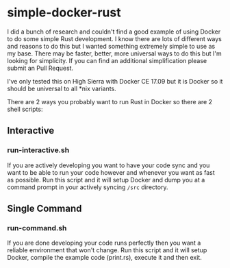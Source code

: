 # simple-docker-rust

I did a bunch of research and couldn't find a good example of using Docker to do some simple Rust development. I know there are lots of different ways and reasons to do this but I wanted something extremely simple to use as my base. There may be faster, better, more universal ways to do this but I'm looking for simplicity. If you can find an additional simplification please submit an Pull Request.

I've only tested this on High Sierra with Docker CE 17.09 but it is Docker so it should be universal to all *nix variants.

There are 2 ways you probably want to run Rust in Docker so there are 2 shell scripts:

## Interactive

### run-interactive.sh

If you are actively developing you want to have your code sync and you want to be able to run your code however and whenever you want as fast as possible. Run this script and it will setup Docker and dump you at a command prompt in your actively syncing `/src` directory. 

## Single Command

### run-command.sh

If you are done developing your code runs perfectly then you want a reliable environment that won't change. Run this script and it will setup Docker, compile the example code (print.rs), execute it and then exit.